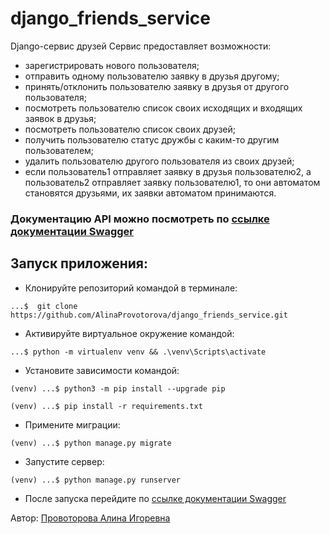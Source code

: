 # django_friends_service
Django-сервис друзей
Сервис предоставляет возможности:

- зарегистрировать нового пользователя;
- отправить одному пользователю заявку в друзья другому;
- принять/отклонить пользователю заявку в друзья от другого пользователя;
- посмотреть пользователю список своих исходящих и входящих заявок в друзья;
- посмотреть пользователю список своих друзей;
- получить пользователю статус дружбы с каким-то другим пользователем;
- удалить пользователю другого пользователя из своих друзей;
- если пользователь1 отправляет заявку в друзья пользователю2, а пользователь2 отправляет заявку пользователю1, то они автоматом становятся друзьями, их заявки автоматом принимаются.

### Документацию API можно посмотреть по [ссылке документации Swagger](https://app.swaggerhub.com/apis-docs/PROVOTOROVAALIN/friendship-api/v1)

## Запуск приложения:

- Клонируйте репозиторий командой в терминале:

```commandline
...$  git clone https://github.com/AlinaProvotorova/django_friends_service.git
```
- Активируйте виртуальное окружение командой:

```commandline
...$ python -m virtualenv venv && .\venv\Scripts\activate
```

- Установите зависимости командой:

```
(venv) ...$ python3 -m pip install --upgrade pip
```

```
(venv) ...$ pip install -r requirements.txt
```

- Примените миграции:

```
(venv) ...$ python manage.py migrate 
```

- Запустите сервер:

```
(venv) ...$ python manage.py runserver
```

- После запуска перейдите по [ссылке документации Swagger](http://127.0.0.1:8000/swagger)
    
Автор: [Провоторова Алина Игоревна](https://t.me/alinamalina998)
